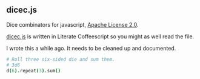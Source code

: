 dicec.js
--------

Dice combinators for javascript, [Apache License 2.0](https://github.com/axblount/dicec/blob/master/LICENSE).

[dicec.js](https://github.com/axblount/dicec.js/blob/master/dicec.litcoffee) is written in Literate Coffeescript so you might as well read the file.

I wrote this a while ago. It needs to be cleaned up and documented.

```coffee
# Roll three six-sided die and sum them.
# 3d6
d(6).repeat(3).sum()
```

